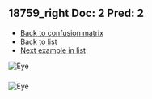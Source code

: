 ## 18759_right Doc: 2 Pred: 2
- [Back to confusion matrix](https://github.com/juliandewit/kaggle_retinopathy/blob/master/matrix.md)
- [Back to list](https://github.com/juliandewit/kaggle_retinopathy/blob/master/lists/22/list.md)
- [Next example in list](https://github.com/juliandewit/kaggle_retinopathy/blob/master/lists/22/18/18829_left.md)

![Eye](https://retinopaty.blob.core.windows.net/size1024/18759_right_2.jpeg)

### 

![Eye]()
